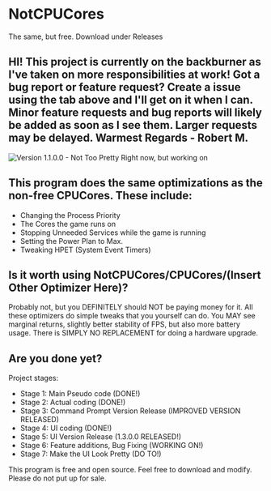 # NotCPUCores
The same, but free. Download under Releases

## HI! This project is currently on the backburner as I've taken on more responsibilities at work! Got a bug report or feature request? Create a issue using the tab above and I'll get on it when I can. Minor feature requests and bug reports will likely be added as soon as I see them. Larger requests may be delayed. Warmest Regards - Robert M.

![Version 1.1.0.0 - Not Too Pretty Right now, but working on](http://i.imgur.com/wbDL8nq.png)

## This program does the same optimizations as the non-free CPUCores. These include:

* Changing the Process Priority
* The Cores the game runs on
* Stopping Unneeded Services while the game is running
* Setting the Power Plan to Max.
* Tweaking HPET (System Event Timers)

## Is it worth using NotCPUCores/CPUCores/(Insert Other Optimizer Here)?

Probably not, but you DEFINITELY should NOT be paying money for it. All these optimizers do simple tweaks that you yourself can do. You MAY see marginal returns, slightly better stability of FPS, but also more battery usage. There is SIMPLY NO REPLACEMENT for doing a hardware upgrade.

## Are you done yet?

Project stages:

* Stage 1: Main Pseudo code (DONE!)
* Stage 2: Actual coding (DONE!)
* Stage 3: Command Prompt Version Release (IMPROVED VERSION RELEASED)
* Stage 4: UI coding (DONE!)
* Stage 5: UI Version Release (1.3.0.0 RELEASED!)
* Stage 6: Feature additions, Bug Fixing (WORKING ON!)
* Stage 7: Make the UI Look Pretty (DO TO!)

This program is free and open source. Feel free to download and modify. Please do not put up for sale.

